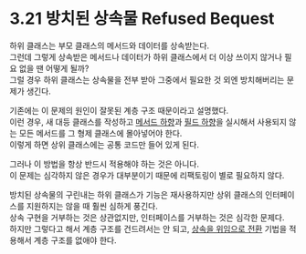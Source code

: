 # 3.21 방치된 상속물 Refused Bequest

하위 클래스는 부모 클래스의 메서드와 데이터를 상속받는다.  
그런데 그렇게 상속받은 메서드나 데이터가 하위 클래스에서 더 이상 쓰이지 않거나 필요 없을 땐 어떻게 될까?  
그럴 경우 하위 클래스는 상속물을 전부 받아 그중에서 필요한 것 외엔 방치해버리는 문제가 생긴다.

기존에는 이 문제의 원인이 잘못된 계층 구조 때문이라고 설명했다.  
이런 경우, 새 대등 클래스를 작성하고 [메서드 하향](../CHAPTER%2011%20일반화%20처리/11.4.md)과 [필드 하향](../CHAPTER%2011%20일반화%20처리/11.5.md)을 실시해서 사용되지 않는 모든 메서드를 그 형제 클래스에 몰아넣어야 한다.  
이렇게 하면 상위 클래스에는 공통 코드만 들어 있게 된다.

그러나 이 방법을 항상 반드시 적용해야 하는 것은 아니다.  
이 문제는 심각하지 않은 경우가 대부분이기 때문에 리팩토링이 별로 필요하지 않다.

방치된 상속물의 구린내는 하위 클래스가 기능은 재사용하지만 상위 클래스의 인터페이스를 지원하지는 않을 때 훨씬 심하게 풍긴다.  
상속 구현을 거부하는 것은 상관없지만, 인터페이스를 거부하는 것은 심각한 문제다.  
하지만 그렇다고 해서 계층 구조를 건드려서는 안 되고, [상속을 위임으로 전환](../CHAPTER%2011%20일반화%20처리/11.11.md) 기법을 적용해서 계층 구조를 없애야 한다.
